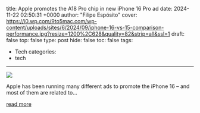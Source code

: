 title: Apple promotes the A18 Pro chip in new iPhone 16 Pro ad
date: 2024-11-22 02:50:31 +0000
author: "Filipe Espósito"
cover: https://i0.wp.com/9to5mac.com/wp-content/uploads/sites/6/2024/09/iphone-16-vs-15-comparison-performance.jpg?resize=1200%2C628&quality=82&strip=all&ssl=1
draft: false
top: false
type: post
hide: false
toc: false
tags:
  - Tech
categories:
  - tech
---

![](https://i0.wp.com/9to5mac.com/wp-content/uploads/sites/6/2024/09/iphone-16-vs-15-comparison-performance.jpg?resize=1200%2C628&quality=82&strip=all&ssl=1)

Apple has been running many different ads to promote the iPhone 16 – and most of them are related to...

[read more](https://9to5mac.com/2024/11/21/apple-iphone-16-pro-a18-ad/)
